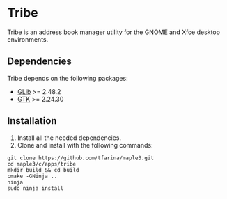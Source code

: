 # Tribe

Tribe is an address book manager utility for the GNOME and Xfce desktop environments.

## Dependencies

Tribe depends on the following packages:

* [GLib](https://gitlab.gnome.org/GNOME/glib/) >= 2.48.2
* [GTK](https://www.gtk.org) >= 2.24.30

## Installation

1. Install all the needed dependencies.
2. Clone and install with the following commands:

```
git clone https://github.com/tfarina/maple3.git
cd maple3/c/apps/tribe
mkdir build && cd build
cmake -GNinja ..
ninja
sudo ninja install
```
